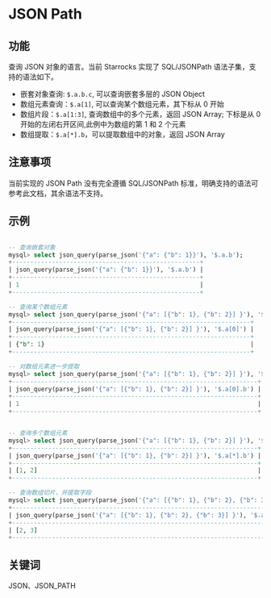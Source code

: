 # JSON Path

## 功能

查询 JSON 对象的语言。当前 Starrocks 实现了 SQL/JSONPath 语法子集，支持的语法如下。

- 嵌套对象查询: `$.a.b.c`, 可以查询嵌套多层的 JSON Object
- 数组元素查询：`$.a[1]`, 可以查询某个数组元素，其下标从 0 开始
- 数组片段：`$.a[1:3]`, 查询数组中的多个元素，返回 JSON Array; 下标是从 0 开始的左闭右开区间,此例中为数组的第 1 和 2 个元素
- 数组提取：`$.a[*].b`，可以提取数组中的对象，返回 JSON Array

## 注意事项

当前实现的 JSON Path 没有完全遵循 SQL/JSONPath 标准，明确支持的语法可参考此文档，其余语法不支持。

## 示例

```sql

-- 查询嵌套对象
mysql> select json_query(parse_json('{"a": {"b": 1}}'), '$.a.b');
+----------------------------------------------------+
| json_query(parse_json('{"a": {"b": 1}}'), '$.a.b') |
+----------------------------------------------------+
| 1                                                  |
+----------------------------------------------------+

-- 查询某个数组元素
mysql> select json_query(parse_json('{"a": [{"b": 1}, {"b": 2}] }'), '$.a[0]');
+------------------------------------------------------------------+
| json_query(parse_json('{"a": [{"b": 1}, {"b": 2}] }'), '$.a[0]') |
+------------------------------------------------------------------+
| {"b": 1}                                                         |
+------------------------------------------------------------------+

-- 对数组元素进一步提取
mysql> select json_query(parse_json('{"a": [{"b": 1}, {"b": 2}] }'), '$.a[0].b');
+--------------------------------------------------------------------+
| json_query(parse_json('{"a": [{"b": 1}, {"b": 2}] }'), '$.a[0].b') |
+--------------------------------------------------------------------+
| 1                                                                  |
+--------------------------------------------------------------------+


-- 查询多个数组元素
mysql> select json_query(parse_json('{"a": [{"b": 1}, {"b": 2}] }'), '$.a[*].b');
+--------------------------------------------------------------------+
| json_query(parse_json('{"a": [{"b": 1}, {"b": 2}] }'), '$.a[*].b') |
+--------------------------------------------------------------------+
| [1, 2]                                                             |
+--------------------------------------------------------------------+

-- 查询数组切片，并提取字段
mysql> select json_query(parse_json('{"a": [{"b": 1}, {"b": 2}, {"b": 3}] }'), '$.a[1:3].b');
+--------------------------------------------------------------------------------+
| json_query(parse_json('{"a": [{"b": 1}, {"b": 2}, {"b": 3}] }'), '$.a[1:3].b') |
+--------------------------------------------------------------------------------+
| [2, 3]                                                                         |
+--------------------------------------------------------------------------------+
```

## 关键词

JSON、JSON_PATH
